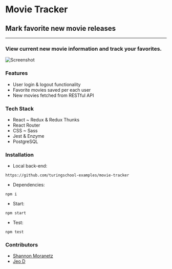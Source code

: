 # Movie Tracker

## Mark favorite new movie releases

* * *

### View current new movie information and track your favorites.

![Screenshot](https://user-images.githubusercontent.com/42360624/52250353-b062cc80-28b4-11e9-932d-bd70f6b1c76e.gif)

### Features

*   User login & logout functionality
*   Favorite movies saved per each user
*   New movies fetched from RESTful API

### Tech Stack

*   React ~ Redux & Redux Thunks
*   React Router
*   CSS ~ Sass
*   Jest & Enzyme
*   PostgreSQL

### Installation

* Local back-end:
```
https://github.com/turingschool-examples/movie-tracker
```
* Dependencies:
```
npm i
```
* Start:
```
npm start
```
* Test:
```
npm test
```

### Contributors

* [Shannon Moranetz](https://github.com/shannonmoranetz)
* [Jeo D](https://github.com/dForDeveloper)